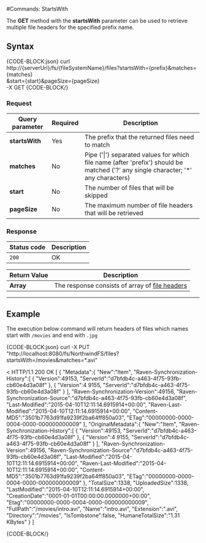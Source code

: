#Commands: StartsWith

The **GET** method with the **startsWith** parameter can be used to retrieve multiple file headers for the specified prefix name.

## Syntax

{CODE-BLOCK:json}
curl \
	http://{serverUrl}/fs/{fileSystemName}/files?startsWith={prefix}&matches={matches}\
    &start={start}&pageSize={pageSize}  \
	-X GET
{CODE-BLOCK/}

### Request

| Query parameter | Required | Description |
| ------------- | -- | ---- |
| **startsWith** | Yes | The prefix that the returned files need to match |
| **matches** | No | Pipe ('&#124;') separated values for which file name (after 'prefix') should be matched ('?' any single character; '*' any characters) |
| **start** | No | The number of files that will be skipped |
| **pageSize** | No | The maximum number of file headers that will be retrieved |


### Response

| Status code | Description |
| ----------- | - |
| `200` | OK |

| Return Value | Description |
| ------------- | ------------- |
| **Array** | The response consists of array of [file headers](../../../../../glossary/file-header) |

<hr />

## Example

The execution below command will return headers of files which names start with `/movies` and end with `.jpg`

{CODE-BLOCK:json}
curl -X PUT "http://localhost:8080/fs/NorthwindFS/files?startsWith=/movies&matches=*.avi"

< HTTP/1.1 200 OK
[
    {
        "Metadata":{
            "New":"Item",
            "Raven-Synchronization-History":[
                {
                    "Version":49153,
                    "ServerId":"d7bfdb4c-a463-4f75-93fb-cb60e4d3a08f"
                },
                {
                    "Version":4                    9155,
                    "ServerId":"d7bfdb4c-a463-4f75-93fb-cb60e4d3a08f"
                }
            ],
            "Raven-Synchronization-Version":49156,
            "Raven-Synchronization-Source":"d7bfdb4c-a463-4f75-93fb-cb60e4d3a08f",
            "Last-Modified":"2015-04-10T12:11:14.6915914+00:00",
            "Raven-Last-Modified":"2015-04-10T12:11:14.6915914+00:00",
            "Content-MD5":"3501b7763d91fa9239f2ba64ff850a03",
            "ETag":"00000000-0000-0004-0000-000000000009"
        },
        "OriginalMetadata":{
            "New":"Item",
            "Raven-Synchronization-History":[
                {
                    "Version":49153,
                    "ServerId":"d7bfdb4c-a463-4f75-93fb-cb60e4d3a08f"
                },
                {
                    "Version":4                    9155,
                    "ServerId":"d7bfdb4c-a463-4f75-93fb-cb60e4d3a08f"
                }
            ],
            "Raven-Synchronization-Version":49156,
            "Raven-Synchronization-Source":"d7bfdb4c-a463-4f75-93fb-cb60e4d3a08f",
            "Last-Modified":"2015-04-10T12:11:14.6915914+00:00",
            "Raven-Last-Modified":"2015-04-10T12:11:14.6915914+00:00",
            "Content-MD5":"3501b7763d91fa9239f2ba64ff850a03",
            "ETag":"00000000-0000-0004-0000-000000000009"
        },
        "TotalSize":1338,
        "UploadedSize":1338,
        "LastModified":"2015-04-10T12:11:14.6915914+00:00",
        "CreationDate":"0001-01-01T00:00:00.0000000+00:00",
        "Etag":"00000000-0000-0004-0000-000000000009",
        "FullPath":"/movies/intro.avi",
        "Name":"intro.avi",
        "Extension":".avi",
        "Directory":"/movies",
        "IsTombstone":false,
        "HumaneTotalSize":"1.31 KBytes"
    }
]

{CODE-BLOCK/}
